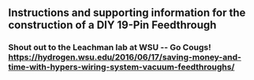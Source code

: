 ## Instructions and supporting information for the construction of a DIY 19-Pin Feedthrough
### Shout out to the Leachman lab at WSU -- Go Cougs! https://hydrogen.wsu.edu/2016/06/17/saving-money-and-time-with-hypers-wiring-system-vacuum-feedthroughs/

